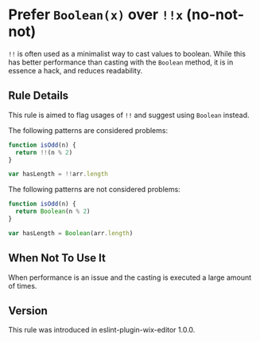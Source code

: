 # Prefer `Boolean(x)` over `!!x` (no-not-not)

`!!` is often used as a minimalist way to cast values to boolean.
While this has better performance than casting with the `Boolean` method,
it is in essence a hack, and reduces readability.


## Rule Details

This rule is aimed to flag usages of `!!` and suggest using `Boolean` instead.

The following patterns are considered problems:

```js
function isOdd(n) {
  return !!(n % 2)
}

var hasLength = !!arr.length
```

The following patterns are not considered problems:

```js
function isOdd(n) {
  return Boolean(n % 2)
}

var hasLength = Boolean(arr.length)
```


## When Not To Use It

When performance is an issue and the casting is executed a large amount of times.

<!-- ## Related -->


## Version
This rule was introduced in eslint-plugin-wix-editor 1.0.0.
